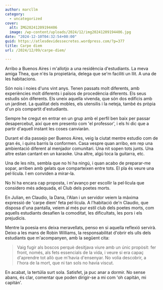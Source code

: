 ```yaml
---
author: marcllm
category:
  - uncategorized
cover:
  alt: IMG20241209194406
  image: /wp-content/uploads/2024/12/img20241209194406.jpg
date: "2024-12-10T04:32:54+00:00"
guid: https://atlesdevidessecretes.wordpress.com/?p=377
title: Carpe diem
url: /2024/12/09/carpe-diem/

---
```

Arribo a Buenos Aires i m'allotjo a una residència d'estudiants. La meva amiga Thea, que n'és la propietària, delega que se'm faciliti un llit. A una de les habitacions.

Són nois i noies d'uns vint anys. Tenen passats molt diferents, amb experiències molt diferents i països de procedència diferents. Els seus estudis són diferents. Els uneix aquella vivenda, que són dos edificis amb un jardinet. La qualitat dels mobles, els utensilis i la neteja, també és pròpia d'un pis compartit d'estudiants.

Sempre he cregut en entrar en un grup amb el perfil ben baix per passar desapercebut, així que em presento com 'el professor', i els hi dic que a partir d'aquell instant les coses canviaràn.

Durant el dia passejo per Buenos Aires, veig la ciutat mentre estudio com de gran és, i quins barris la conformen. Casa vespre quan arribo, em rep una ambientació diferent al menjador comunitari. Una nit sopen tots junts. Una altre estan cantant en un karaoke. Una altre, algú toca la guitarra, etc.

Una de les nits, sembla que no hi ha ningú, i quan acabo de preparar-me sopar, arriben amb gelats que comparteixen entre tots. El pla és veure una pel·lícula. I em conviden a mirar-la.

No hi ha encara cap proposta, i m'avanço per escollir la pel·lícula que considero més adequada, el Club dels poetes morts.

En Julian, en Claudio, la Dana, l'Alan i un servidor veiem la màxima expressió de 'carpe diem' feta pel·lícula. A l'habitació de'n Claudio, que disposa d'una pantalla, veiem al més pur estil club dels poetes morts, com aquells estudiants desafien la comoditat, les dificultats, les pors i els prejudicis.

Mentre la poesia ens deixa meravellats, penso en si aquella reflexió servirà. Deixo a les mans de Robin Williams, la responsabilitat d'obrir els ulls dels estudiants que m'acompanyen, amb la següent cita:

> Vaig fugir als boscos perquè desitjava viure amb un únic propòsit: fer front, només, als fets essencials de la vida, i veure si era capaç d'aprendre tot allò que m'havia d'ensenyar. No volia descobrir, a l'hora de la mort, que ni tan sols no havia viscut.

En acabat, la tertúlia surt sola. Satisfet, ja puc anar a dormir. No sense abans, és clar, comentar que poden dirigir-se a mi com 'oh capitán, mi capitán'.
